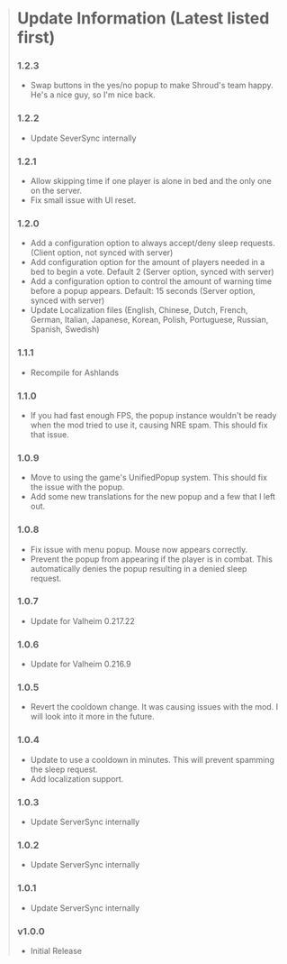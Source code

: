 > # Update Information (Latest listed first)
> ### 1.2.3
> - Swap buttons in the yes/no popup to make Shroud's team happy. He's a nice guy, so I'm nice back.
> ### 1.2.2
> - Update SeverSync internally
> ### 1.2.1
> - Allow skipping time if one player is alone in bed and the only one on the server.
> - Fix small issue with UI reset.
> ### 1.2.0
> - Add a configuration option to always accept/deny sleep requests. (Client option, not synced with server)
> - Add configuration option for the amount of players needed in a bed to begin a vote. Default 2 (Server option, synced with server)
> - Add a configuration option to control the amount of warning time before a popup appears. Default: 15 seconds (Server option, synced with server)
> - Update Localization files (English, Chinese, Dutch, French, German, Italian, Japanese, Korean, Polish, Portuguese, Russian, Spanish, Swedish)
> ### 1.1.1
> - Recompile for Ashlands
> ### 1.1.0
> - If you had fast enough FPS, the popup instance wouldn't be ready when the mod tried to use it, causing NRE spam. This should fix that issue.
> ### 1.0.9
> - Move to using the game's UnifiedPopup system. This should fix the issue with the popup.
> - Add some new translations for the new popup and a few that I left out.
> ### 1.0.8
> - Fix issue with menu popup. Mouse now appears correctly.
> - Prevent the popup from appearing if the player is in combat. This automatically denies the popup resulting in a denied sleep request.
> ### 1.0.7
> - Update for Valheim 0.217.22
> ### 1.0.6
> - Update for Valheim 0.216.9
> ### 1.0.5
> - Revert the cooldown change. It was causing issues with the mod. I will look into it more in the future.
> ### 1.0.4
> - Update to use a cooldown in minutes. This will prevent spamming the sleep request.
> - Add localization support.
> ### 1.0.3
> - Update ServerSync internally
> ### 1.0.2
> - Update ServerSync internally
> ### 1.0.1
> - Update ServerSync internally
> ### v1.0.0
> - Initial Release
